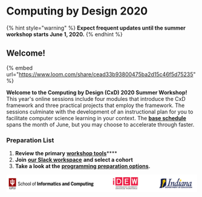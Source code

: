 # Computing by Design 2020

{% hint style="warning" %}
**Expect frequent updates until the summer workshop starts June 1, 2020.** 
{% endhint %}

## Welcome!

{% embed url="https://www.loom.com/share/cead33b93800475ba2d15c46f5d75235" %}

**Welcome to the Computing by Design \(CxD\) 2020 Summer Workshop!** This year's online sessions include four modules that introduce the CxD framework and three practical projects that employ the framework. The sessions culminate with the development of an instructional plan for you to facilitate computer science learning in your context. The [**base schedule**](schedule.md) spans the month of June, but you may choose to accelerate through faster.

### Preparation List

1. **Review the primary** [**workshop tools**](preparation/workshop-tools.md)\*\*\*\*
2. **Join** [**our Slack workspace**](https://cxd2020.slack.com) **and select a cohort**
3. **Take a look at the** [**programming preparation options**](preparation/programming-pre-work.md)**.**

![](.gitbook/assets/orgbanner.png)

